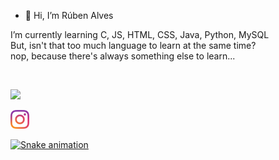 - 👋 Hi, I’m Rúben Alves <br>

I’m currently learning C, JS, HTML, CSS, Java, Python, MySQL<br>
But, isn't that too much language to learn at the same time?<br>
nop, because there's always something else to learn...<br>

<br>

<img height="180em" src="https://github-readme-stats.vercel.app/api?username=redystum&show_icons=true&theme=dark"/><br>

<a href="https://www.instagram.com/ruben_alves__/" target="_blank" rel="external"><img src="./images/instagram.png" width="30" alt="My instagram">
  
![Snake animation](https://github.com/rafaballerini/redystum/blob/output/github-contribution-grid-snake.svg)



  
<!---
redystum/redystum is a ✨ special ✨ repository because its `README.md` (this file) appears on your GitHub profile.
You can click the Preview link to take a look at your changes.
--->
